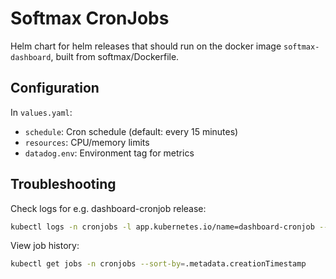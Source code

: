 # Softmax CronJobs

Helm chart for helm releases that should run on the docker image `softmax-dashboard`, built from softmax/Dockerfile.

## Configuration

In `values.yaml`:

- `schedule`: Cron schedule (default: every 15 minutes)
- `resources`: CPU/memory limits
- `datadog.env`: Environment tag for metrics

## Troubleshooting

Check logs for e.g. dashboard-cronjob release:

```bash
kubectl logs -n cronjobs -l app.kubernetes.io/name=dashboard-cronjob --tail=100
```

View job history:

```bash
kubectl get jobs -n cronjobs --sort-by=.metadata.creationTimestamp
```

